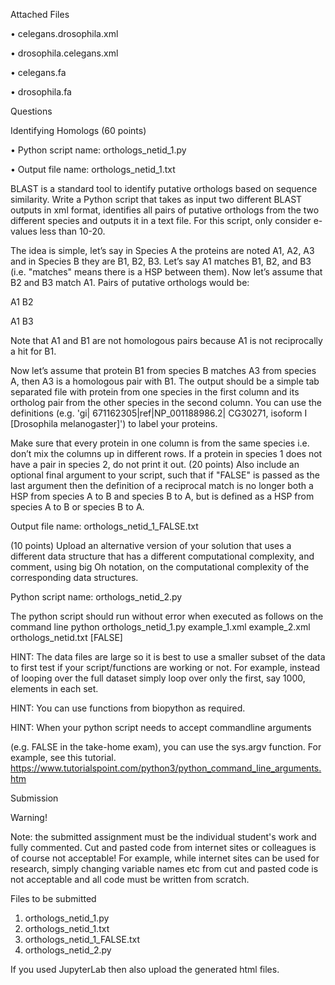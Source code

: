 Attached Files

• celegans.drosophila.xml

• drosophila.celegans.xml

• celegans.fa

• drosophila.fa


Questions

Identifying Homologs (60 points)

• Python script name: orthologs_netid_1.py

• Output file name: orthologs_netid_1.txt

BLAST is a standard tool to identify putative orthologs based on sequence similarity. Write a Python
script that takes as input two different BLAST outputs in xml format, identifies all pairs of putative
orthologs from the two different species and outputs it in a text file. For this script, only consider e-values
less than 10-20.

The idea is simple, let’s say in Species A the proteins are noted A1, A2, A3 and in Species B they are B1,
B2, B3. Let’s say A1 matches B1, B2, and B3 (i.e. "matches" means there is a HSP between them). Now
let’s assume that B2 and B3 match A1. Pairs of putative orthologs would be:

A1 B2

A1 B3

Note that A1 and B1 are not homologous pairs because A1 is not reciprocally a hit for B1. 

Now let’s assume that protein B1 from species B matches A3 from species A, then A3 is a homologous pair with
B1. The output should be a simple tab separated file with protein from one species in the first column and
its ortholog pair from the other species in the second column. You can use the definitions (e.g. 'gi|
671162305|ref|NP_001188986.2| CG30271, isoform I [Drosophila melanogaster]') to label your proteins.

Make sure that every protein in one column is from the same species i.e. don’t mix the columns up in
different rows. If a protein in species 1 does not have a pair in species 2, do not print it out.
(20 points) Also include an optional final argument to your script, such that if "FALSE" is passed as the
last argument then the definition of a reciprocal match is no longer both a HSP from species A to B and
species B to A, but is defined as a HSP from species A to B or species B to A.

Output file name: orthologs_netid_1_FALSE.txt


(10 points) Upload an alternative version of your solution that uses a different data structure that has a
different computational complexity, and comment, using big Oh notation, on the computational
complexity of the corresponding data structures.

Python script name: orthologs_netid_2.py

The python script should run without error when executed as follows on the command line
python orthologs_netid_1.py example_1.xml example_2.xml orthologs_netid.txt [FALSE]


HINT: The data files are large so it is best to use a smaller subset of the data to first test if your
script/functions are working or not. For example, instead of looping over the full dataset simply loop over
only the first, say 1000, elements in each set.

HINT: You can use functions from biopython as required.

HINT: When your python script needs to accept commandline arguments

(e.g. FALSE in the take-home exam), you can use the sys.argv function.
For example, see this tutorial.
https://www.tutorialspoint.com/python3/python_command_line_arguments.htm


Submission

Warning!

Note: the submitted assignment must be the individual student's work and fully commented. Cut and
pasted code from internet sites or colleagues is of course not acceptable! For example, while internet sites
can be used for research, simply changing variable names etc from cut and pasted code is not acceptable
and all code must be written from scratch.


Files to be submitted
1. orthologs_netid_1.py
2. orthologs_netid_1.txt
3. orthologs_netid_1_FALSE.txt
4. orthologs_netid_2.py

If you used JupyterLab then also upload the generated html files.
